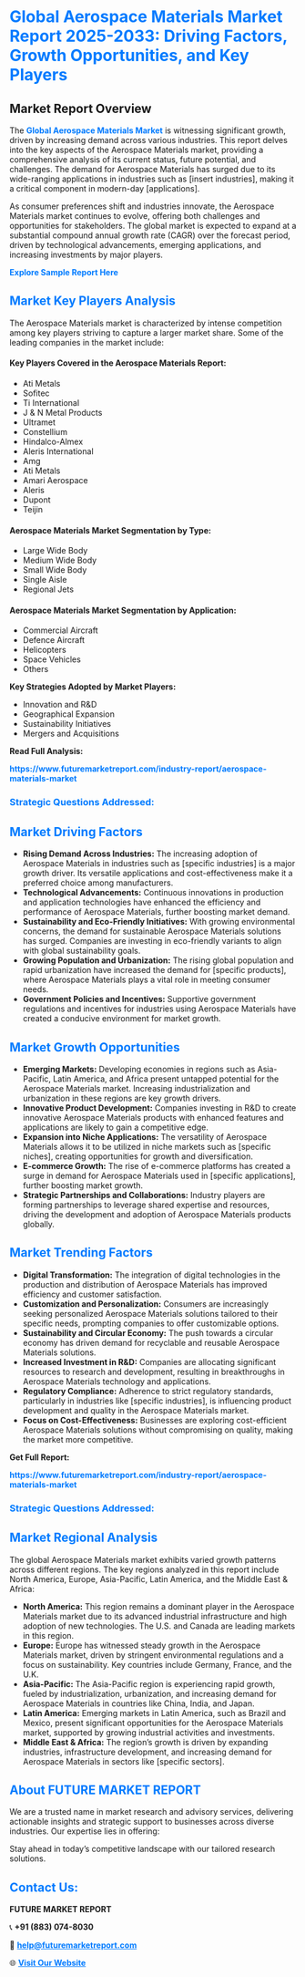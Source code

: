 <h1 style="color: #007BFF;">Global Aerospace Materials Market Report 2025-2033: Driving Factors, Growth Opportunities, and Key Players</h1>

<section id="overview">
<h2>Market Report Overview</h2>
<p>The <a href="https://www.futuremarketreport.com/industry-report/aerospace-materials-market" style="color: #007BFF; text-decoration: none;"><strong>Global Aerospace Materials Market</strong></a> is witnessing significant growth, driven by increasing demand across various industries. This report delves into the key aspects of the Aerospace Materials market, providing a comprehensive analysis of its current status, future potential, and challenges. The demand for Aerospace Materials has surged due to its wide-ranging applications in industries such as [insert industries], making it a critical component in modern-day [applications].</p>
<p>As consumer preferences shift and industries innovate, the Aerospace Materials market continues to evolve, offering both challenges and opportunities for stakeholders. The global market is expected to expand at a substantial compound annual growth rate (CAGR) over the forecast period, driven by technological advancements, emerging applications, and increasing investments by major players.</p>
</section>

<section id="overview">
<p><a href="https://www.futuremarketreport.com/request-sample/reportId=31154" style="color: #007BFF; text-decoration: none;"><strong>Explore Sample Report Here</strong></a></p>
</section>

<section id="key-players">
<h2 style="color: #007BFF;">Market Key Players Analysis</h2>
<p>The Aerospace Materials market is characterized by intense competition among key players striving to capture a larger market share. Some of the leading companies in the market include:</p>
<h4>Key Players Covered in the Aerospace Materials Report:</h4>
<ul><li>Ati Metals</li><li>Sofitec</li><li>Ti International</li><li>J &amp; N Metal Products</li><li>Ultramet</li><li>Constellium</li><li>Hindalco-Almex</li><li>Aleris International</li><li>Amg</li><li>Ati Metals</li><li>Amari Aerospace</li><li>Aleris</li><li>Dupont</li><li>Teijin</li></ul>
<h4>Aerospace Materials Market Segmentation by Type:</h4>
<ul><li>Large Wide Body</li><li>Medium Wide Body</li><li>Small Wide Body</li><li>Single Aisle</li><li>Regional Jets</li></ul>

<h4>Aerospace Materials Market Segmentation by Application:</h4>
<ul><li>Commercial Aircraft</li><li>Defence Aircraft</li><li>Helicopters</li><li>Space Vehicles</li><li>Others</li></ul>
<p><strong>Key Strategies Adopted by Market Players:</strong></p>
<ul>
<li>Innovation and R&D</li>
<li>Geographical Expansion</li>
<li>Sustainability Initiatives</li>
<li>Mergers and Acquisitions</li>
</ul>
</section>

<section>
<p><strong>Read Full Analysis: </strong></p><a href="https://www.futuremarketreport.com/industry-report/aerospace-materials-market" style="color: #007BFF; text-decoration: none;"><strong>https://www.futuremarketreport.com/industry-report/aerospace-materials-market</strong></a>
<h3 style="color: #007BFF;">Strategic Questions Addressed:</h3>
</section>

<section id="driving-factors">
<h2 style="color: #007BFF;">Market Driving Factors</h2>
<ul>
<li><strong>Rising Demand Across Industries:</strong> The increasing adoption of Aerospace Materials in industries such as [specific industries] is a major growth driver. Its versatile applications and cost-effectiveness make it a preferred choice among manufacturers.</li>
<li><strong>Technological Advancements:</strong> Continuous innovations in production and application technologies have enhanced the efficiency and performance of Aerospace Materials, further boosting market demand.</li>
<li><strong>Sustainability and Eco-Friendly Initiatives:</strong> With growing environmental concerns, the demand for sustainable Aerospace Materials solutions has surged. Companies are investing in eco-friendly variants to align with global sustainability goals.</li>
<li><strong>Growing Population and Urbanization:</strong> The rising global population and rapid urbanization have increased the demand for [specific products], where Aerospace Materials plays a vital role in meeting consumer needs.</li>
<li><strong>Government Policies and Incentives:</strong> Supportive government regulations and incentives for industries using Aerospace Materials have created a conducive environment for market growth.</li>
</ul>
</section>

<section id="growth-opportunities">
<h2 style="color: #007BFF;">Market Growth Opportunities</h2>
<ul>
<li><strong>Emerging Markets:</strong> Developing economies in regions such as Asia-Pacific, Latin America, and Africa present untapped potential for the Aerospace Materials market. Increasing industrialization and urbanization in these regions are key growth drivers.</li>
<li><strong>Innovative Product Development:</strong> Companies investing in R&D to create innovative Aerospace Materials products with enhanced features and applications are likely to gain a competitive edge.</li>
<li><strong>Expansion into Niche Applications:</strong> The versatility of Aerospace Materials allows it to be utilized in niche markets such as [specific niches], creating opportunities for growth and diversification.</li>
<li><strong>E-commerce Growth:</strong> The rise of e-commerce platforms has created a surge in demand for Aerospace Materials used in [specific applications], further boosting market growth.</li>
<li><strong>Strategic Partnerships and Collaborations:</strong> Industry players are forming partnerships to leverage shared expertise and resources, driving the development and adoption of Aerospace Materials products globally.</li>
</ul>
</section>

<section id="trending-factors">
<h2 style="color: #007BFF;">Market Trending Factors</h2>
<ul>
<li><strong>Digital Transformation:</strong> The integration of digital technologies in the production and distribution of Aerospace Materials has improved efficiency and customer satisfaction.</li>
<li><strong>Customization and Personalization:</strong> Consumers are increasingly seeking personalized Aerospace Materials solutions tailored to their specific needs, prompting companies to offer customizable options.</li>
<li><strong>Sustainability and Circular Economy:</strong> The push towards a circular economy has driven demand for recyclable and reusable Aerospace Materials solutions.</li>
<li><strong>Increased Investment in R&D:</strong> Companies are allocating significant resources to research and development, resulting in breakthroughs in Aerospace Materials technology and applications.</li>
<li><strong>Regulatory Compliance:</strong> Adherence to strict regulatory standards, particularly in industries like [specific industries], is influencing product development and quality in the Aerospace Materials market.</li>
<li><strong>Focus on Cost-Effectiveness:</strong> Businesses are exploring cost-efficient Aerospace Materials solutions without compromising on quality, making the market more competitive.</li>
</ul>
</section>

<section>
<p><strong>Get Full Report: </strong></p><a href="https://www.futuremarketreport.com/industry-report/aerospace-materials-market" style="color: #007BFF; text-decoration: none;"><strong>https://www.futuremarketreport.com/industry-report/aerospace-materials-market</strong></a>
<h3 style="color: #007BFF;">Strategic Questions Addressed:</h3>
</section>


<section id="regional-analysis">
<h2 style="color: #007BFF;">Market Regional Analysis</h2>
<p>The global Aerospace Materials market exhibits varied growth patterns across different regions. The key regions analyzed in this report include North America, Europe, Asia-Pacific, Latin America, and the Middle East & Africa:</p>
<ul>
<li><strong>North America:</strong> This region remains a dominant player in the Aerospace Materials market due to its advanced industrial infrastructure and high adoption of new technologies. The U.S. and Canada are leading markets in this region.</li>
<li><strong>Europe:</strong> Europe has witnessed steady growth in the Aerospace Materials market, driven by stringent environmental regulations and a focus on sustainability. Key countries include Germany, France, and the U.K.</li>
<li><strong>Asia-Pacific:</strong> The Asia-Pacific region is experiencing rapid growth, fueled by industrialization, urbanization, and increasing demand for Aerospace Materials in countries like China, India, and Japan.</li>
<li><strong>Latin America:</strong> Emerging markets in Latin America, such as Brazil and Mexico, present significant opportunities for the Aerospace Materials market, supported by growing industrial activities and investments.</li>
<li><strong>Middle East & Africa:</strong> The region’s growth is driven by expanding industries, infrastructure development, and increasing demand for Aerospace Materials in sectors like [specific sectors].</li>
</ul>
</section>

<footer>
<h2 style="color: #007BFF;">About FUTURE MARKET REPORT</h2>
<p>We are a trusted name in market research and advisory services, delivering actionable insights and strategic support to businesses across diverse industries. Our expertise lies in offering:</p>

<p>Stay ahead in today’s competitive landscape with our tailored research solutions.</p>

<h2 style="color: #007BFF;">Contact Us:</h2>
<p><strong>FUTURE MARKET REPORT</strong></p>
<p>📞 <strong>+91 (883) 074-8030</strong></p>
<p>📧 <strong><a href="mailto:help@futuremarketreport.com" style="color: #007BFF;">help@futuremarketreport.com</a></strong></p>
<p>🌐 <strong><a href="https://www.futuremarketreport.com/" style="color: #007BFF;">Visit Our Website</a></strong></p>
</footer>